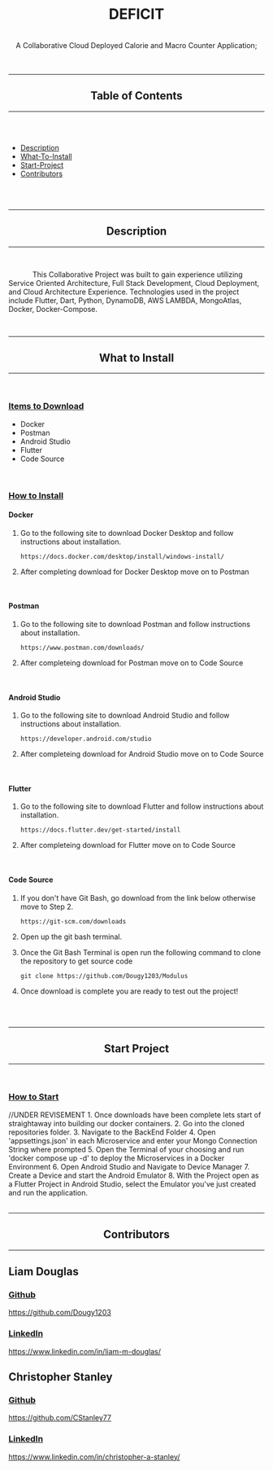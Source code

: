 <div class="mainTitle" align="center">
    
#    DEFICIT

</div>
<br>
<div class="mainDescription" align="center">
    A Collaborative Cloud Deployed Calorie and Macro Counter Application;
</div>
<br>
<br>

---

<div align="center">

## Table of Contents

</div>

---

<br>
<br>

- [Description](#description)
- [What-To-Install](#what-to-install)
- [Start-Project](#start-project)
- [Contributors](#contributors)

<br>
<br>

<div class="header" align="center">

---

## Description
---
</div>
<br>

&nbsp; &nbsp; &nbsp; &nbsp; &nbsp; &nbsp;
This Collaborative Project was built to gain experience utilizing Service Oriented Architecture, Full Stack Development, Cloud Deployment, and Cloud Architecture Experience. Technologies used in the project include Flutter, Dart, Python, DynamoDB, AWS LAMBDA, MongoAtlas, Docker, Docker-Compose.

<br>
<div class="header" align="center">

---

## What to Install

---

</div>
<br>

<u>

### Items to Download

</u>

-   Docker
-   Postman
-   Android Studio
-   Flutter
-   Code Source

<br>
<u>

### How to Install
</u>

#### Docker
1.  Go to the following site to download Docker Desktop and follow instructions about installation.

    ``` 
    https://docs.docker.com/desktop/install/windows-install/ 
    ```

2. After completing download for Docker Desktop move on to Postman

<br>

#### Postman
1.  Go to the following site to download Postman and follow instructions about installation.

    ```
    https://www.postman.com/downloads/
    ```

2. After completeing download for Postman move on to Code Source

<br>

#### Android Studio
1.  Go to the following site to download Android Studio and follow instructions about installation.

    ```
    https://developer.android.com/studio
    ```

2. After completeing download for Android Studio move on to Code Source

<br>

#### Flutter
1.  Go to the following site to download Flutter and follow instructions about installation.

    ```
    https://docs.flutter.dev/get-started/install
    ```

2. After completeing download for Flutter move on to Code Source

<br>



#### Code Source
1. If you don't have Git Bash, go download from the link below otherwise move to Step 2.

    ```
    https://git-scm.com/downloads
    ```

2. Open up the git bash terminal.
3. Once the Git Bash Terminal is open run the following command to clone the repository to get source code

    ```
    git clone https://github.com/Dougy1203/Modulus
    ```
4. Once download is complete you are ready to test out the project!

<br>
<br>

<div class="header" align="center">

---

## Start Project

---

</div>
<br>
<u>

### How to Start
</u>
//UNDER REVISEMENT
1. Once downloads have been complete lets start of straightaway into building our docker containers.
2. Go into the cloned repositories folder.
3. Navigate to the BackEnd Folder
4. Open 'appsettings.json' in each Microservice and enter your Mongo Connection String where prompted
5. Open the Terminal of your choosing and run 'docker compose up -d' to deploy the Microservices in a Docker Environment
6. Open Android Studio and Navigate to Device Manager
7. Create a Device and start the Android Emulator
8. With the Project open as a Flutter Project in Android Studio, select the Emulator you've just created and run the application.
<br>
<br>

<div class="header" align="center">

---

## Contributors
---

</div>

## Liam Douglas

<u>

### Github

https://github.com/Dougy1203
</u>
<u>

### LinkedIn

https://www.linkedin.com/in/liam-m-douglas/
</u>

## Christopher Stanley

<u>

### Github

https://github.com/CStanley77
</u>
<u>

### LinkedIn

https://www.linkedin.com/in/christopher-a-stanley/
</u>
